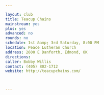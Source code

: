 ```yaml
---

layout: club
title: Teacup Chains
mainstream: yes
plus: yes
advanced: no
rounds: no
schedule: 1st &amp; 3rd Saturday, 8:00 PM
location: Peace Lutheran Church
address: 2600 E Danforth, Edmond, OK
directions: 
caller: Bobby Willis
contact: (405) 802-1712
website: http://teacupchains.com/



---
```


